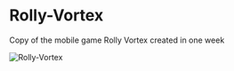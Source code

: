 # Rolly-Vortex
Copy of the mobile game Rolly Vortex created in one week

![Rolly-Vortex](Assets/Misc/Gameplay_Video.gif)

